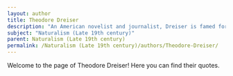 ```yaml
---
layout: author
title: Theodore Dreiser
description: "An American novelist and journalist, Dreiser is famed for his novels like 'Sister Carrie' and 'An American Tragedy.' His works often delve into the impact of environment and fate on individuals, fostering a deep connection with the natural and social world."
subject: "Naturalism (Late 19th century)"
parent: Naturalism (Late 19th century)
permalink: /Naturalism (Late 19th century)/authors/Theodore-Dreiser/
---
```


Welcome to the page of Theodore Dreiser! Here you can find their quotes.
